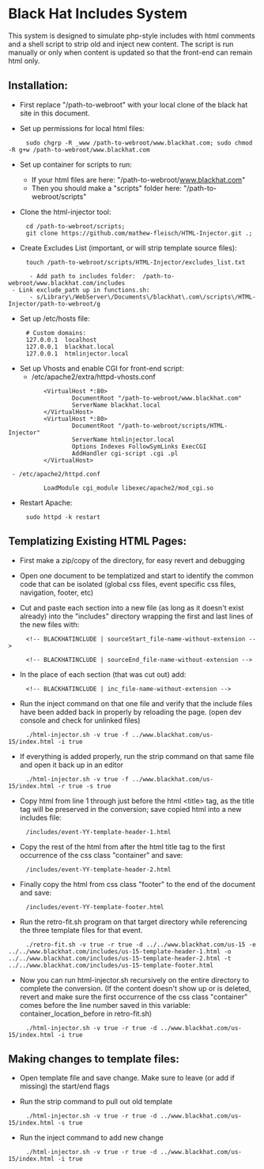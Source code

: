 # Black Hat Includes System
This system is designed to simulate php-style includes with html comments and a shell script to strip old and inject new content. The script is run manually or only when content is updated so that the front-end can remain html only. 

## Installation:

- First replace "/path-to-webroot" with your local clone of the black hat site in this document.


- Set up permissions for local html files:
```
     sudo chgrp -R _www /path-to-webroot/www.blackhat.com; sudo chmod -R g+w /path-to-webroot/www.blackhat.com
```

- Set up container for scripts to run:
     - If your html files are here: "/path-to-webroot/www.blackhat.com"
     - Then you should make a "scripts" folder here: "/path-to-webroot/scripts"

- Clone the html-injector tool:
```
     cd /path-to-webroot/scripts;
     git clone https://github.com/mathew-fleisch/HTML-Injector.git .;
```

- Create Excludes List (important, or will strip template source files):
```
     touch /path-to-webroot/scripts/HTML-Injector/excludes_list.txt
```
          - Add path to includes folder:  /path-to-webroot/www.blackhat.com/includes
     - Link exclude_path up in functions.sh:
          - s/Library\/WebServer\/Documents\/blackhat\.com\/scripts\/HTML-Injector/path-to-webroot/g

- Set up /etc/hosts file:
```
     # Custom domains:
     127.0.0.1  localhost
     127.0.0.1  blackhat.local
     127.0.0.1  htmlinjector.local
```

- Set up Vhosts and enable CGI for front-end script:
     - /etc/apache2/extra/httpd-vhosts.conf
```
          <VirtualHost *:80>
                  DocumentRoot "/path-to-webroot/www.blackhat.com"
                  ServerName blackhat.local
          </VirtualHost>
          <VirtualHost *:80>
                  DocumentRoot "/path-to-webroot/scripts/HTML-Injector"
                  ServerName htmlinjector.local
                  Options Indexes FollowSymLinks ExecCGI
                  AddHandler cgi-script .cgi .pl
          </VirtualHost>
```
     - /etc/apache2/httpd.conf
```
          LoadModule cgi_module libexec/apache2/mod_cgi.so
````

- Restart Apache:
```
     sudo httpd -k restart
```

## Templatizing Existing HTML Pages:

- First make a zip/copy of the directory, for easy revert and debugging

- Open one document to be templatized and start to identify the common code that can be isolated (global css files, event specific css files, navigation, footer, etc)

- Cut and paste each section into a new file (as long as it doesn't exist already) into the "includes" directory wrapping the first and last lines of the new files with:

```
     <!-- BLACKHATINCLUDE | sourceStart_file-name-without-extension -->
```

```
     <!-- BLACKHATINCLUDE | sourceEnd_file-name-without-extension -->
```

- In the place of each section (that was cut out) add:

```
     <!-- BLACKHATINCLUDE | inc_file-name-without-extension -->
```

- Run the inject command on that one file and verify that the include files have been added back in properly by reloading the page. (open dev console and check for unlinked files) 


```
     ./html-injector.sh -v true -f ../www.blackhat.com/us-15/index.html -i true
```

- If everything is added properly, run the strip command on that same file and open it back up in an editor 

```
     ./html-injector.sh -v true -f ../www.blackhat.com/us-15/index.html -r true -s true
```


- Copy html from line 1 through just before the html &lt;title&gt; tag, as the title tag will be preserved in the conversion; save copied html into a new includes file:

```
     /includes/event-YY-template-header-1.html
```

- Copy the rest of the html from after the html title tag to the first occurrence of the css class "container" and save:

```
     /includes/event-YY-template-header-2.html
```

- Finally copy the html from css class "footer" to the end of the document and save:

```
     /includes/event-YY-template-footer.html
```

- Run the retro-fit.sh program on that target directory while referencing the three template files for that event. 

```
     ./retro-fit.sh -v true -r true -d ../../www.blackhat.com/us-15 -e ../../www.blackhat.com/includes/us-15-template-header-1.html -o ../../www.blackhat.com/includes/us-15-template-header-2.html -t ../../www.blackhat.com/includes/us-15-template-footer.html
```
     
- Now you can run html-injector.sh recursively on the entire directory to complete the conversion. (If the content doesn't show up or is deleted, revert and make sure the first occurrence of the css class "container" comes before the line number saved in this variable: container_location_before in retro-fit.sh) 

```
     ./html-injector.sh -v true -r true -d ../www.blackhat.com/us-15/index.html -i true
```



## Making changes to template files:
- Open template file and save change. Make sure to leave (or add if missing) the start/end flags

- Run the strip command to pull out old template 

```
     ./html-injector.sh -v true -r true -d ../www.blackhat.com/us-15/index.html -s true
```

- Run the inject command to add new change 

```
     ./html-injector.sh -v true -r true -d ../www.blackhat.com/us-15/index.html -i true
```

